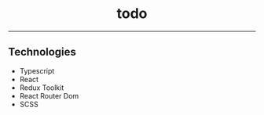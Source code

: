 <div align="center">
<h1>todo</h1>
</div>
<hr>

## Technologies

- Typescript
- React
- Redux Toolkit
- React Router Dom
- SCSS
